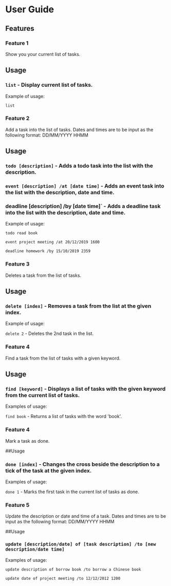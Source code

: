 # User Guide

## Features 

### Feature 1 
Show you your current list of tasks.

## Usage

### `list` - Display current list of tasks.

Example of usage: 

`list`

### Feature 2
Add a task into the list of tasks. Dates and times are to be input as the following format:
DD/MM/YYYY HHMM

## Usage

### `todo [description]` - Adds a todo task into the list with the description.

### `event [description] /at [date time]` - Adds an event task into the list with the description, date and time.
 
### deadline [description] /by [date time]` - Adds a deadline task into the list with the description, date and time.

Example of usage: 

`todo read book`

`event project meeting /at 20/12/2019 1600`

`deadline homework /by 15/10/2019 2359`

### Feature 3
Deletes a task from the list of tasks.

## Usage

### `delete [index]` - Removes a task from the list at the given index.

Example of usage:

`delete 2` - Deletes the 2nd task in the list.

### Feature 4
Find a task from the list of tasks with a given keyword.

## Usage

### `find [keyword]` - Displays a list of tasks with the given keyword from the current list of tasks.

Examples of usage:

`find book` - Returns a list of tasks with the word 'book'.

### Feature 4
Mark a task as done.

##Usage

### `done [index]` - Changes the cross beside the description to a tick of the task at the given index.


Examples of usage:

`done 1` - Marks the first task in the current list of tasks as done.

### Feature 5
Update the description or date and time of a task. Dates and times are to be input as the following format:
DD/MM/YYYY HHMM


##Usage

### `update [description/date] of [task description] /to [new description/date time]`

Examples of usage:

`update description of borrow book /to borrow a Chinese book`

`update date of project meeting /to 12/12/2012 1200`
